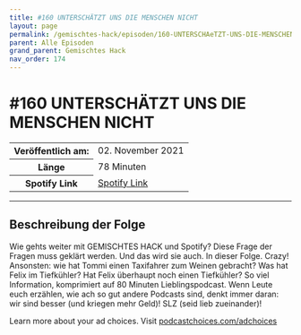```yaml
---
title: #160 UNTERSCHÄTZT UNS DIE MENSCHEN NICHT
layout: page
permalink: /gemischtes-hack/episoden/160-UNTERSCHAeTZT-UNS-DIE-MENSCHEN-NICHT
parent: Alle Episoden
grand_parent: Gemischtes Hack
nav_order: 174
---
```


# #160 UNTERSCHÄTZT UNS DIE MENSCHEN NICHT
<table class="resp-table dcf-table dcf-table-responsive dcf-table-bordered dcf-table-striped dcf-w-100%">
                    <tbody>
                        <tr>
                            <th scope="row">Veröffentlich am:</th>
                            <td data-label="Veröffentlich am:">02. November 2021</td>
                        </tr>
                        <tr>
                            <th scope="row">Länge </th>
                            <td data-label="Länge ">78 Minuten</td>
                        </tr><tr>
                                <th scope="row">Spotify Link</th>
                                <td data-label="Spotify Link"><a href="https://open.spotify.com/episode/4iLzG8ZdB3NDorBbCiCc2e">Spotify Link</a></td>
                            </tr></tbody>
                </table>

***

## Beschreibung der Folge

<div>
<p>Wie gehts weiter mit GEMISCHTES HACK und Spotify? Diese Frage der Fragen muss geklärt werden. Und das wird sie auch. In dieser Folge. Crazy! Ansonsten: wie hat Tommi einen Taxifahrer zum Weinen gebracht? Was hat Felix im Tiefkühler? Hat Felix überhaupt noch einen Tiefkühler? So viel Information, komprimiert auf 80 Minuten Lieblingspodcast. Wenn Leute euch erzählen, wie ach so gut andere Podcasts sind, denkt immer daran: wir sind besser (und kriegen mehr Geld)! SLZ (seid lieb zueinander)!</p><p> </p><p>Learn more about your ad choices. Visit <a href="https://podcastchoices.com/adchoices">podcastchoices.com/adchoices</a></p>  
</div>

